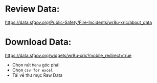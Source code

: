 # **Review Data:**

 https://data.sfgov.org/Public-Safety/Fire-Incidents/wr8u-xric/about_data

# **Download Data:** 

https://data.sfgov.org/widgets/wr8u-xric?mobile_redirect=true

- Chọn nút ```Menu``` góc phải
- Chọn ```csv for excel```
- Tải về thư mục Raw Data

